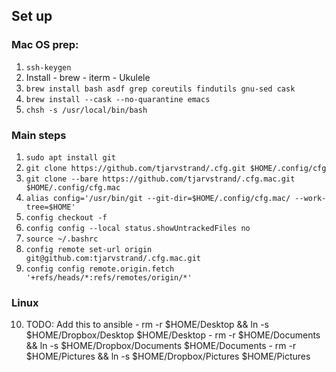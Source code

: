 

## Set up

### Mac OS prep:
  1. `ssh-keygen`
  1. Install
    - brew
    - iterm
    - Ukulele
  1. `brew install bash asdf grep coreutils findutils gnu-sed cask`
  1. `brew install --cask --no-quarantine emacs`
  1. `chsh -s /usr/local/bin/bash`

### Main steps

  1. `sudo apt install git`
  2. `git clone https://github.com/tjarvstrand/.cfg.git $HOME/.config/cfg`
  2. `git clone --bare https://github.com/tjarvstrand/.cfg.mac.git $HOME/.config/cfg.mac`
  3. `alias config='/usr/bin/git --git-dir=$HOME/.config/cfg.mac/ --work-tree=$HOME'`
  4. `config checkout -f`
  6. `config config --local status.showUntrackedFiles no`
  7. `source ~/.bashrc`
  8. `config remote set-url origin git@github.com:tjarvstrand/.cfg.mac.git`
  9. `config config remote.origin.fetch '+refs/heads/*:refs/remotes/origin/*'`

### Linux

  10. TODO: Add this to ansible
    - rm -r $HOME/Desktop && ln -s $HOME/Dropbox/Desktop $HOME/Desktop
    - rm -r $HOME/Documents && ln -s $HOME/Dropbox/Documents $HOME/Documents
    - rm -r $HOME/Pictures && ln -s $HOME/Dropbox/Pictures $HOME/Pictures

